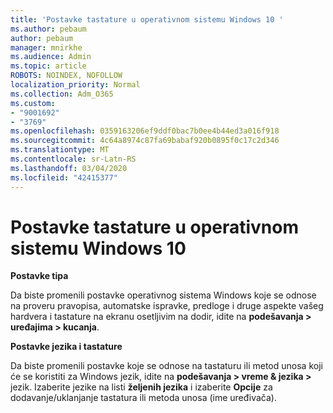 ```yaml
---
title: 'Postavke tastature u operativnom sistemu Windows 10 '
ms.author: pebaum
author: pebaum
manager: mnirkhe
ms.audience: Admin
ms.topic: article
ROBOTS: NOINDEX, NOFOLLOW
localization_priority: Normal
ms.collection: Adm_O365
ms.custom:
- "9001692"
- "3769"
ms.openlocfilehash: 0359163206ef9ddf0bac7b0ee4b44ed3a016f918
ms.sourcegitcommit: 4c64a8974c87fa69babaf920b0895f0c17c2d346
ms.translationtype: MT
ms.contentlocale: sr-Latn-RS
ms.lasthandoff: 03/04/2020
ms.locfileid: "42415377"
---
```

# <a name="keyboard-settings-in-windows-10"></a>Postavke tastature u operativnom sistemu Windows 10

**Postavke tipa**

Da biste promenili postavke operativnog sistema Windows koje se odnose na proveru pravopisa, automatske ispravke, predloge i druge aspekte vašeg hardvera i tastature na ekranu osetljivim na dodir, idite na **podešavanja > uređajima > kucanja**. 

**Postavke jezika i tastature**

Da biste promenili postavke koje se odnose na tastaturu ili metod unosa koji će se koristiti za Windows jezik, idite na **podešavanja > vreme & jezika >** jezik. Izaberite jezike na listi **željenih jezika** i izaberite **Opcije** za dodavanje/uklanjanje tastatura ili metoda unosa (ime uređivača).
